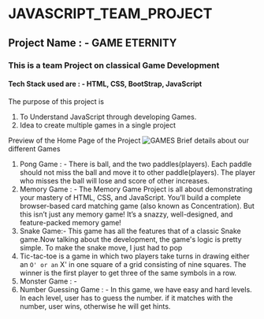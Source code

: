 # JAVASCRIPT_TEAM_PROJECT
## Project Name : - GAME ETERNITY
### This is a team Project on classical Game Development
#### Tech Stack used are : - HTML, CSS, BootStrap, JavaScript
The purpose of this project is
1. To Understand JavaScript through developing Games.
2. Idea to create multiple games in a single project

Preview of the Home Page of the Project
![GAMES](https://user-images.githubusercontent.com/120268868/229275777-5d0b46f9-9c2d-4894-be90-4f3967176dbb.jpeg)
Brief details about our different Games
1. Pong Game : - There is ball, and the two paddles(players). Each paddle should not miss the ball and move it to other paddle(players). The player who misses the ball will lose and score of other increases.
2. Memory Game : - The Memory Game Project is all about demonstrating your mastery of HTML, CSS, and JavaScript. You’ll build a complete browser-based card matching game (also known as Concentration). But this isn’t just any memory game! It’s a snazzy, well-designed, and feature-packed memory game!
3. Snake Game:- This game has all the features that of a classic Snake game.Now talking about the development, the game's logic is pretty simple. To make the snake move, I just had to pop
4. Tic-tac-toe is a game in which two players take turns in drawing either an ` O' or an ` X' in one square of a grid consisting of nine squares. The winner is the first player to get three of the same symbols in a row.
5. Monster Game : -
6. Number Guessing Game : - In this game, we have easy and hard levels. In each level, user has to guess the number. if it matches with the number, user wins, otherwise he will get hints.
	
